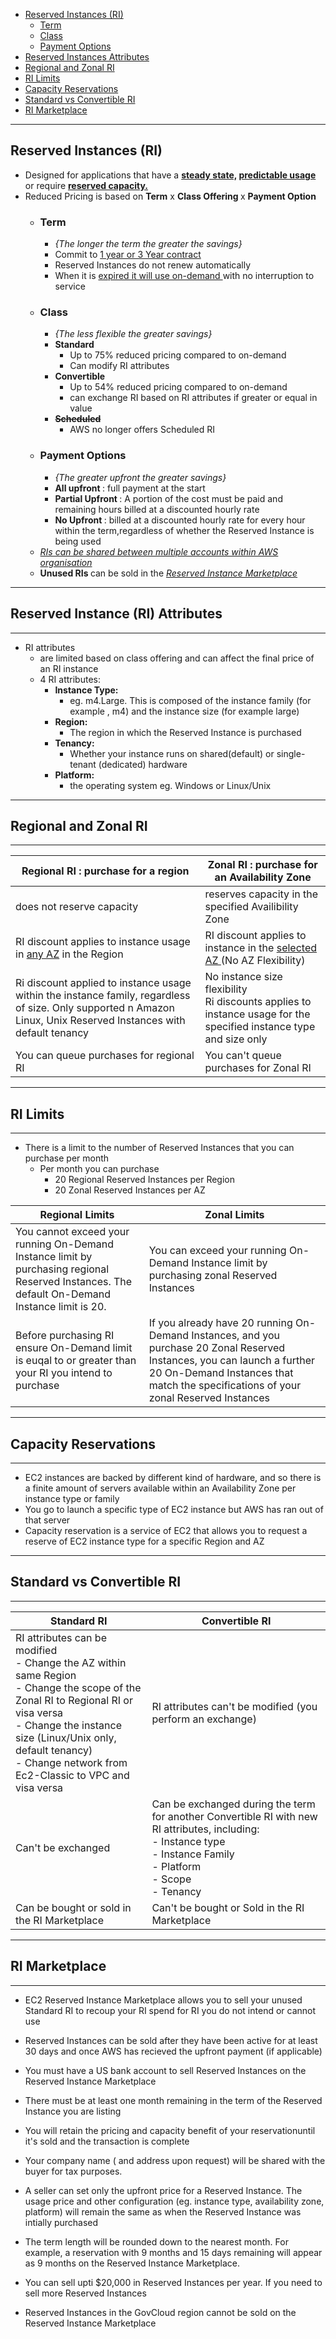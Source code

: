 - [Reserved Instances (RI)](#reserved-instances-ri)
    - [Term](#term)
    - [Class](#class)
    - [Payment Options](#payment-options)
- [Reserved Instances Attributes](#reserved-instance-ri-attributes)
- [Regional and Zonal RI](#regional-and-zonal-ri)
- [RI Limits](#ri-limits)
- [Capacity Reservations](#capacity-reservations)
- [Standard vs Convertible RI](#standard-vs-convertible-ri)
- [RI Marketplace](#ri-marketplace)

---
## Reserved Instances (RI)

- Designed for applications that have a <b><u> steady state,</u> <u> predictable usage</u> </b> or require <b><u> reserved capacity.</u> </b>
- Reduced Pricing is based on <b> Term</b> x <b>Class Offering </b> x <b>Payment Option </b>
    - ### Term
        - <i>{The longer the term the greater the savings}</i>
        - Commit to <u> 1 year  or 3 Year contract </u>
        - Reserved Instances do not renew automatically
        - When it is <u> expired it will use on-demand </u> with no interruption to service
    - ### Class 
        - <i> {The less flexible the greater savings} </i>
        - <b> Standard </b>
            - Up to 75% reduced pricing compared to on-demand
            - Can modify RI attributes
        - <b> Convertible </b>
            - Up to 54% reduced pricing compared to on-demand
            - can exchange RI based on RI attributes if greater or equal in value
        - <strike> <b> Scheduled </b></strike>
            - AWS no longer offers Scheduled RI
    - ### Payment Options
        - <i> {The greater upfront the greater savings} </i>
        - <b> All upfront </b> : full payment at the start
        - <b> Partial Upfront </b> : A portion of the cost must be paid and remaining hours billed at a discounted hourly rate
        - <b> No Upfront </b> : billed at a discounted hourly rate for every hour within the term,regardless of whether the Reserved Instance is being used
    - <i><u> RIs can be shared between multiple accounts within AWS organisation </u> </i>
    - <b>Unused RIs </b> can be sold in the <u><i> Reserved Instance Marketplace</i></u>

---
## Reserved Instance (RI) Attributes 
--- 
- RI attributes
    - are limited based on class offering and can affect the final price of an RI instance
    - 4 RI attributes:
        - <b>Instance Type:</b>
            - eg. m4.Large. This is composed of the instance family (for example , m4) and the instance size (for example large)
        - <b> Region:</b>
            - The region in which the Reserved Instance is purchased
        - <b>Tenancy:</b>
            - Whether your instance runs on shared(default) or single-tenant (dedicated) hardware
        - <b>Platform:</b>
            - the operating system eg. Windows or Linux/Unix

---
## Regional and Zonal RI
---
| Regional RI : purchase for a region                         | Zonal RI : purchase for an Availability Zone                                       |
| ----------------------------------------------------------- | ---------------------------------------------------------------------------------- |
| does not reserve capacity | reserves capacity in the specified Availibility Zone |
| RI discount applies to instance usage in <u> any AZ</u> in the Region | RI discount applies to instance in the <u> selected AZ </u> (No AZ Flexibility) |
| Ri discount applied to instance usage within the instance family, regardless of size. Only supported n Amazon Linux, Unix Reserved Instances with default tenancy | No instance size flexibility </br>  Ri discounts applies to instance usage for the specified instance type and size only </br>  |
| You can queue purchases for regional RI  | You can't queue purchases for Zonal RI | 

---
## RI Limits 
---
- There is a limit to the number of Reserved Instances that you can purchase per month
    - Per month you can purchase
        - 20 Regional Reserved Instances per Region
        - 20 Zonal Reserved Instances per AZ

| Regional Limits | Zonal Limits | 
| --------------- | ------------ |
| You cannot exceed your running On-Demand Instance limit by purchasing regional Reserved Instances. The default On-Demand Instance limit is 20.  | You can exceed your running On-Demand Instance limit by purchasing zonal Reserved Instances| 
| Before purchasing RI ensure On-Demand limit is euqal to or greater than your RI you intend to purchase | If you already have 20 running On-Demand Instances, and you purchase 20 Zonal Reserved Instances, you can launch a further 20 On-Demand Instances that match the specifications of your zonal Reserved Instances |

---
## Capacity Reservations 
---
- EC2 instances are backed by different kind of hardware, and so there is a finite amount of servers available within an Availability Zone per instance type or family 
- You go to launch a specific type of EC2 instance but AWS has ran out of that server
- Capacity reservation is a service of EC2 that allows you to request a reserve of EC2 instance type for a specific Region and AZ

---
## Standard vs Convertible RI
---

| Standard  RI | Convertible RI |
| ------------ | -------------- |
| RI attributes can be modified </br> -  Change the AZ within same Region </br> - Change the scope of the Zonal RI to Regional RI or visa versa </br> - Change the instance size (Linux/Unix only, default tenancy) </br> - Change network from Ec2-Classic to VPC and visa versa | RI attributes can't be modified (you perform an exchange) |
| Can't be exchanged | Can be exchanged during the term for another Convertible RI with new RI attributes, including: </br> - Instance type </br> - Instance Family </br> - Platform </br> - Scope </br> - Tenancy |
| Can be bought or sold in the RI Marketplace | Can't be bought or Sold in the RI Marketplace |

---
## RI Marketplace
---
- EC2 Reserved Instance Marketplace allows you to sell your unused Standard RI to recoup your RI spend for RI you do not intend or cannot use 

- Reserved Instances can be sold after they have been active for at least 30 days and once AWS has recieved the upfront payment (if applicable)
- You must have a US bank account to sell Reserved Instances on the Reserved Instance Marketplace
- There must be at least one month remaining in the term of the Reserved Instance you are listing
- You will retain the pricing and capacity benefit of your reservationuntil it's sold and the transaction is complete 
- Your company name ( and address upon request) will be shared with the buyer for tax purposes.
- A seller can set only the upfront price for a Reserved Instance. The usage price and other configuration (eg. instance type, availability zone, platform) will remain the same as when the Reserved Instance was intially purchased 
-  The term length will be rounded down to the nearest month. For example, a reservation with 9 months and 15 days remaining will appear as 9 months on the Reserved Instance Marketplace.
- You can sell upti $20,000 in Reserved Instances per year. If you need to sell more Reserved Instances
- Reserved Instances in the GovCloud region cannot be sold on the Reserved Instance Marketplace

